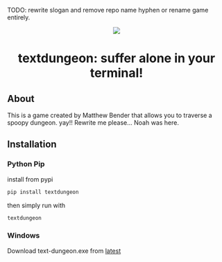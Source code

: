 TODO: rewrite slogan and remove repo name hyphen or rename game entirely.

<div align=center>
  <img src="https://github.com/Masbender/text-dungeon/assets/91911303/63d96f62-a73d-4d79-ae93-347dd9906034">
  <h1 align=center>textdungeon: suffer alone in your terminal!</h1>
</div>

## About
This is a game created by Matthew Bender that allows you to traverse a spoopy dungeon. yay!! Rewrite me please... Noah was here.

## Installation

### Python Pip
install from pypi
```sh
pip install textdungeon
```
then simply run with
```sh
textdungeon
```

### Windows
Download text-dungeon.exe from [latest](https://github.com/Masbender/text-dungeon/releases/latest)

